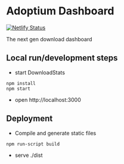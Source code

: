 # Adoptium Dashboard

[![Netlify Status](https://api.netlify.com/api/v1/badges/1c22df43-6f0d-46ea-a1fd-9cd11e37d67f/deploy-status)](https://app.netlify.com/sites/eclipsefdn-adoptium-dash/deploys)

The next gen download dashboard

## Local run/development steps

- start DownloadStats
```
npm install
npm start
```

- open http://localhost:3000

## Deployment

- Compile and generate static files
```
npm run-script build
```

- serve ./dist

